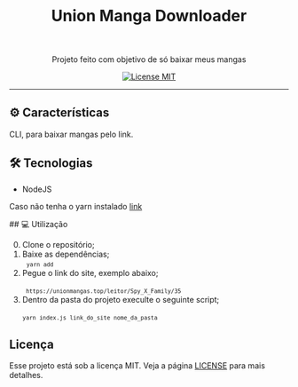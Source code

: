 <h1 align="center">
  <br>
  <br>
    <strong>Union Manga Downloader</strong>
  <br>  
  <br>
</h1>

<p align="center">Projeto feito com objetivo de só baixar meus mangas</p>

<p align="center">
  <a href="https://opensource.org/licenses/MIT">
    <img src="https://img.shields.io/badge/License-MIT-blue.svg" alt="License MIT">
  </a>
</p>

<hr />

## ⚙️ Características

 CLI, para baixar mangas pelo link.

## 🛠 Tecnologias

- NodeJS
<p>Caso não tenha o yarn instalado <a href="https://classic.yarnpkg.com/pt-BR/">link</a></p>
## 💻 Utilização

0) Clone o repositório;<br>
1) Baixe as dependências;<br>
  <code>  `yarn add` </code>
2) Pegue o link do site, exemplo abaixo;<br>
  <code>  ` https://unionmangas.top/leitor/Spy_X_Family/35`  </code> <br> 
3) Dentro da pasta do projeto execulte o seguinte script;<br>
  <code>  `yarn index.js link_do_site nome_da_pasta`  </code> <br>

## Licença

Esse projeto está sob a licença MIT. Veja a página [LICENSE](https://opensource.org/licenses/MIT) para mais detalhes.
